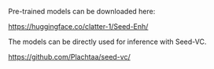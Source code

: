Pre-trained models can be downloaded here:

https://huggingface.co/clatter-1/Seed-Enh/

The models can be directly used for inference with Seed-VC.

https://github.com/Plachtaa/seed-vc/
